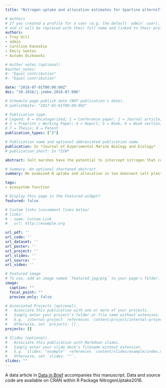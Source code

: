 ```yaml
---
title: "Nitrogen uptake and allocation estimates for Spartina alterniflora and Distichlis spicata"

# Authors
# If you created a profile for a user (e.g. the default `admin` user), write the username (folder name) here 
# and it will be replaced with their full name and linked to their profile.
authors:
- Troy Hill
- admin
- Caroline Kanaskie
- Emily Santos
- Autumn Oczkowski

# Author notes (optional)
#author_notes:
#- "Equal contribution"
#- "Equal contribution"

date: "2018-07-01T00:00:00Z"
doi: "10.1016/j.jembe.2018.07.006"

# Schedule page publish date (NOT publication's date).
# publishDate: "2017-01-01T00:00:00Z"

# Publication type.
# Legend: 0 = Uncategorized; 1 = Conference paper; 2 = Journal article;
# 3 = Preprint / Working Paper; 4 = Report; 5 = Book; 6 = Book section;
# 7 = Thesis; 8 = Patent
publication_types: ["2"]

# Publication name and optional abbreviated publication name.
publication: In *Journal of Experimental Marine Biology and Ecology*
# publication_short: In *ICW*

abstract: Salt marshes have the potential to intercept nitrogen that could otherwise impact coastal water quality. Salt marsh plants play a central role in nutrient interception by retaining N in above- and belowground tissues. We examine N uptake and allocation in two dominant salt marsh plants, short-form Spartina alterniflora and Distichlis spicata. Nitrogen uptake was measured using 15N tracer experiments conducted over a four-week period, supplemented with stem-level growth rates, primary production, and microbial denitrification assays. By varying experiment duration, we identify the importance of a rarely-measured aspect of experimental design in 15N tracer studies. Experiment duration had a greater impact on quantitative N uptake estimates than primary production or stem-level relative growth rates. Rapid initial scavenging of added 15N caused apparent nitrogen uptake rates to decline by a factor of two as experiment duration increased from one week to one month, although each experiment shared the qualitative conclusion that Distichlis roots scavenged N approximately twice as rapidly as Spartina. We estimate total N uptake into above- and belowground tissues as 154 and 277 mg N·m−2·d−1 for Spartina and Distichlis, respectively. Driving this pattern were higher N content in Distichlis leaves and belowground tissue and strong differences in primary production; Spartina and Distichlis produced 8.8 and 14.7 g biomass·m−2·d−1. Denitrification potentials were similar in sediment associated with both species, but the strong species-specific difference in N uptake suggests that Distichlis-dominated marshes are likely to intercept more N from coastal waters than are short-form Spartina marshes.

# Summary. An optional shortened abstract.
summary: We examined N uptake and allocation in two dominant salt plants, and found that experiment duration had a greater impact on N uptake estimates than primary production or stem growth rates.

tags:
- ecosystem function

# Display this page in the Featured widget?
featured: false

# Custom links (uncomment lines below)
# links:
# - name: Custom Link
#   url: http://example.org

url_pdf: ''
url_code: ''
url_dataset: ''
url_poster: ''
url_project: ''
url_slides: ''
url_source: ''
url_video: ''

# Featured image
# To use, add an image named `featured.jpg/png` to your page's folder. 
image:
  caption: ""
  focal_point: ""
  preview_only: false

# Associated Projects (optional).
#   Associate this publication with one or more of your projects.
#   Simply enter your project's folder or file name without extension.
#   E.g. `internal-project` references `content/project/internal-project/index.md`.
#   Otherwise, set `projects: []`.
projects: []

# Slides (optional).
#   Associate this publication with Markdown slides.
#   Simply enter your slide deck's filename without extension.
#   E.g. `slides: "example"` references `content/slides/example/index.md`.
#   Otherwise, set `slides: ""`.
slides: ""
---
```


A data article in [Data in Brief](https://doi.org/10.1016/j.dib.2018.09.133) accompanies this manuscript. Data and source code are available on CRAN within R Package NitrogenUptake2016.

